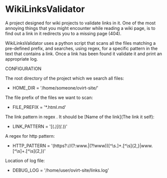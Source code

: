# WikiLinksValidator
A project designed for wiki projects to validate links in it.
One of the most annoying things that you might encounter while reading a wiki page, is to find out a link in it redirects you to a missing page (404).

WikiLinksValidator uses a python script that scans all the files matching a pre-defined prefix,
and searches, using regex, for a specific pattern in the text that contains a link.
Once a link has been found it validate it and print an appropriate log.

CONFIGURATION

The root directory of the project which we search all files:
* HOME_DIR = '/home/someone/ovirt-site/'

The file prefix of the files we want to scan:
* FILE_PREFIX = '*.html.md'

The link pattern in regex [](). It should be [Name of the link](The link it self):
* LINK_PATTERN = '\[(.*)\]\((.*)\)'

A regex for http pattern:
* HTTP_PATTERN = '(https?:\/\/(?:www\.|(?!www))[^\s\.]+\.[^\s]{2,}|www\.[^\s]+\.[^\s]{2,})'

Location of log file:
* DEBUG_LOG = '/home/user/ovirt-site/links.log'


